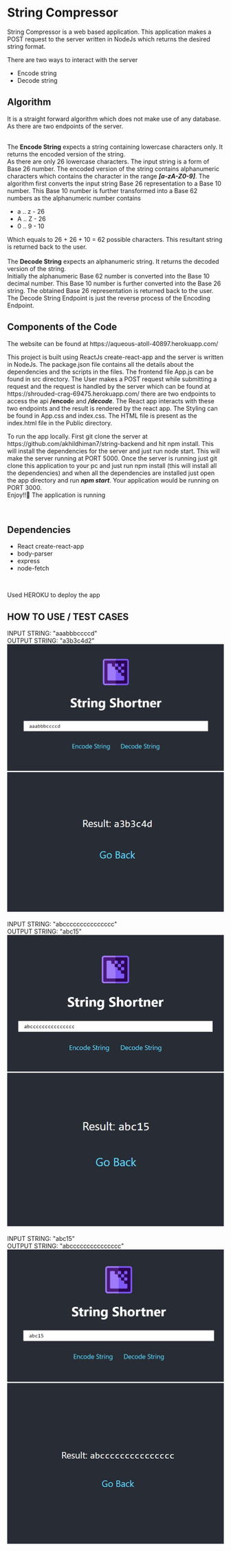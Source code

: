 <h1> String Compressor </h1>

<p>
String Compressor is a web based application. This application makes a POST request to the server written in NodeJs which returns the desired string format.
</p>
<p>
  There are two ways to interact with the server
  <ul>
    <li> Encode string </li>
    <li> Decode string </li>
  </ul>
</p>
<h2> Algorithm </h1>
<p> It is a straight forward algorithm which does not make use of any database. As there are two endpoints of the server.<br><br>
  <p>The <strong>Encode String</strong> expects a string containing lowercase characters only. It returns the encoded version of the string. <br>
  As there are only 26 lowercase characters. The input string is a form of Base 26 number. The encoded version of the string contains alphanumeric characters which contains the character in the range <strong><em>[a-zA-Z0-9]</em></strong>. The algorithm first converts the input string Base 26 representation to a Base 10 number. This Base 10 number is further transformed into a Base 62 numbers as the alphanumeric number contains</p>
  <ul>
  <li> a .. z   - 26</li>
  <li> A .. Z   - 26</li>
  <li> 0 .. 9   - 10</li>
  </ul>
  Which equals to 26 + 26 + 10 = 62 possible characters. This resultant string is returned back to the user. 
  <br>
  <br>
  The <strong>Decode String</strong> expects an alphanumeric string. It returns the decoded version of the string. <br>
  Initially the alphanumeric Base 62 number is converted into the Base 10 decimal number. This Base 10 number is further converted into the Base 26 string. The obtained Base 26 representation is returned back to the user.<br>
  The Decode String Endpoint is just the reverse process of the Encoding Endpoint.
  </p>

<h2> Components of the Code </h2>
<p>
  The website can be found at https://aqueous-atoll-40897.herokuapp.com/ 
</p>
<p>
  This project is built using ReactJs create-react-app and the server is written in NodeJs. The package.json file contains all the details about the dependencies and the scripts in the files. The frontend file App.js can be found in src directory. The User makes a POST request while submitting a request and the request is handled by the server which can be found at https://shrouded-crag-69475.herokuapp.com/ there are two endpoints to access the api <strong><em></em>/encod</strong>e and <strong><em>/decode</em></strong>. The React app interacts with these two endpoints and the result is rendered by the react app.
  The Styling can be found in App.css and index.css. The HTML file is present as the index.html file in the Public directory.
</p>
<p>
  To run the app locally. First git clone the server at https://github.com/akhildhiman7/string-backend and hit npm install. This will install the dependencies for the server and just run node start. This will make the server running at PORT 5000.
  Once the server is running just git clone this application to your pc and just run npm install (this will install all the dependencies) and when all the dependencies are installed just open the app directory and run <strong><em>npm start</em></strong>. Your application would be running on PORT 3000. <br>
  Enjoy!!🎉 The application is running 
</p><br>
<h2> Dependencies </h2>
<ul>
  <li> React create-react-app </li>
  <li> body-parser </li>
  <li> express </li>
  <li> node-fetch </li>
</ul>
<br> 
<p> Used HEROKU to deploy the app </p>
<h2> HOW TO USE / TEST CASES </h2>
<p>
  INPUT STRING:  "aaabbbccccd"<br>
  OUTPUT STRING: "a3b3c4d2"
  <img src ="https://raw.githubusercontent.com/akhildhiman7/string-compressor/master/images/a.jpg" alt="INPUT A" />
  <img src ="https://raw.githubusercontent.com/akhildhiman7/string-compressor/master/images/b.jpg" alt="OUTPUT A" /><br><br>
  INPUT STRING:  "abccccccccccccccc"<br>
  OUTPUT STRING: "abc15"
  <img src ="https://raw.githubusercontent.com/akhildhiman7/string-compressor/master/images/c.jpg" alt="INPUT B" />
  <img src ="https://raw.githubusercontent.com/akhildhiman7/string-compressor/master/images/d.jpg" alt="OUTPUT B" /><br><br>
  INPUT STRING:  "abc15"<br>
  OUTPUT STRING: "abccccccccccccccc"
  <img src ="https://raw.githubusercontent.com/akhildhiman7/string-compressor/master/images/e.jpg" alt="INPUT C" />
  <img src ="https://raw.githubusercontent.com/akhildhiman7/string-compressor/master/images/f.jpg" alt="OUTPUT C" /><br><br>
</p>
  